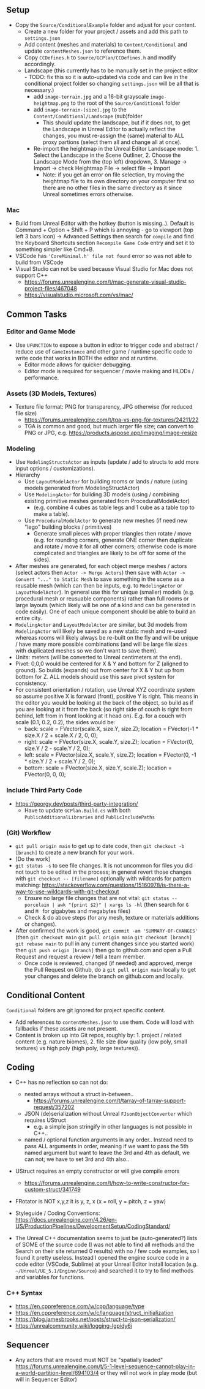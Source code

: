 ## Setup

- Copy the `Source/ConditionalExample` folder and adjust for your content.
	- Create a new folder for your project / assets and add this path to `settings.json`
	- Add content (meshes and materials) to `Content/Conditional` and update `contentMeshes.json` to reference them.
	- Copy `CCDefines.h` to `Source/GCPlan/CCDefines.h` and modify accordingly.
	- Landscape (this currently has to be manually set in the project editor - TODO: fix this so it is auto-updated via code and can live in the conditional project folder so changing `settings.json` will be all that is necessary.)
		- add `image-terrain.jpg` and a 16-bit grayscale `image-heightmap.png` to the root of the `Source/Conditional` folder
		- add `image-terrain-[size].jpg` to the `Content/Conditional/Landscape` (sub)folder
			- This should update the landscape, but if it does not, to get the Landscape in Unreal Editor to actually reflect the changes, you must re-assign the (same) material to ALL proxy partions (select them all and change all at once).
		- Re-import the heightmap in the Unreal Editor Landscape mode: 1. Select the Landscape in the Scene Outliner, 2. Choose the Landscape Mode from the (top left) dropdown, 3. Manage -> Import -> check Heightmap File -> select file -> Import
			- Note: if you get an error on file selection, try moving the heightmap file to its own directory on your computer first so there are no other files in the same directory as it since Unreal sometimes errors otherwise.

### Mac
- Build from Unreal Editor with the hotkey (button is missing..). Default is Command + Option + Shift + P which is annoying - go to viewport (top left 3 bars icon) -> Advanced Settings then search for `compile` and find the Keyboard Shortcuts section `Recompile Game Code` entry and set it to something simpler like Cmd+B.
- VSCode has `'CoreMinimal.h' file not found` error so was not able to build from VSCode
- Visual Studio can not be used because Visual Studio for Mac does not support C++
    - https://forums.unrealengine.com/t/mac-generate-visual-studio-project-files/467048
    - https://visualstudio.microsoft.com/vs/mac/

## Common Tasks

### Editor and Game Mode
- Use `UFUNCTION` to expose a button in editor to trigger code and abstract / reduce use of `GameInstance` and other game / runtime specific code to write code that works in BOTH the editor and at runtime.
	- Editor mode allows for quicker debugging.
	- Editor mode is required for sequencer / movie making and HLODs / performance.

### Assets (3D Models, Textures)
- Texture file format: PNG for transparency, JPG otherwise (for reduced file size)
	- https://forums.unrealengine.com/t/tga-vs-png-for-textures/24211/22
	- TGA is common and good, but much larger file size; can convert to PNG or JPG, e.g. https://products.aspose.app/imaging/image-resize

### Modeling
- Use `ModelingStructsActor` as inputs (update / add to structs to add more input options / customizations).
- Hierarchy
	- Use `LayoutModelActor` for building rooms or lands / nature (using models generated from ModelingStructActor)
	- Use `ModelingActor` for building 3D models (using / combining existing primitive meshes generated from ProceduralModelActor)
		- (e.g. combine 4 cubes as table legs and 1 cube as a table top to make a table).
	- Use `ProceduralModelActor` to generate new meshes (if need new "lego" building blocks / primitives)
		- Generate small pieces with proper triangles then rotate / move (e.g. for rounding corners, generate ONE corner then duplicate and rotate / move it for all other corners; otherwise code is more complicated and triangles are likely to be off for some of the sides).
- After meshes are generated, for each object merge meshes / actors (select actors then `Actor -> Merge Actors`) then save with `Actor -> Convert "..." to Static Mesh` to save something in the scene as a reusable mesh (which can then be inputs, e.g. to `ModelingActor` or `LayoutModelActor`). In general use this for unique (smaller) models (e.g. procedural mesh or reusuable components) rather than full rooms or large layouts (which likely will be one of a kind and can be generated in code easily). One of each unique component should be able to build an entire city.
- `ModelingActor` and `LayoutModelActor` are similar, but 3d models from `ModelingActor` will likely be saved as a new static mesh and re-used whereas rooms will likely always be re-built on the fly and will be unique / have many more possible combinations (and will be large file sizes with duplicated meshes so we don't want to save them).
- Units: meters (will be converted to Unreal centimeters at the end).
- Pivot: 0,0,0 would be centered for X & Y and bottom for Z (aligned to ground). So builds (expands) out from center for X & Y but up from bottom for Z. ALL models should use this save pivot system for consistency.
- For consistent orientation / rotation, use Unreal XYZ coordinate system so assume positive X is forward (front), positive Y is right. This means in the editor you would be looking at the back of the object, so build as if you are looking at it from the back (so right side of couch is right from behind, left from in front looking at it head on). E.g. for a couch with scale (0.1, 0.2, 0.2), the sides would be:
	- back: scale = FVector(scale.X, size.Y, size.Z); location = FVector(-1 * size.X / 2 + scale.X / 2, 0, 0);
	- right: scale = FVector(size.X, scale.Y, size.Z); location = FVector(0, size.Y / 2 - scale.Y / 2, 0);
	- left: scale = FVector(size.X, scale.Y, size.Z); location = FVector(0, -1 * size.Y / 2 + scale.Y / 2, 0);
	- bottom: scale = FVector(size.X, size.Y, scale.Z); location = FVector(0, 0, 0);

### Include Third Party Code
- https://georgy.dev/posts/third-party-integration/
	- Have to update `GCPlan.Build.cs` with both `PublicAdditionalLibraries` and `PublicIncludePaths`

### (Git) Workflow
- `git pull origin main` to get up to date code, then `git checkout -b [branch]` to create a new branch for your work.
- [Do the work]
- `git status -s` to see file changes. It is not uncommon for files you did not touch to be edited in the process; in general revert those changes with `git checkout -- [filename]` optionally with wildcards for pattern matching: https://stackoverflow.com/questions/15160978/is-there-a-way-to-use-wildcards-with-git-checkout
	- Ensure no large file changes that are not vital: `git status --porcelain | awk "{print $2}" | xargs ls -hl` (then search for `G ` and `M ` for gigabytes and megabytes files)
	- Check & do above steps (for any mesh, texture or materials additions or changes).
- After confirmed the work is good, `git commit -am 'SUMMARY-OF-CHANGES'` (then `git checkout main` `git pull origin main` `git checkout [branch]` `git rebase main` to pull in any current changes since you started work) then `git push origin [branch]` then go to github.com and open a Pull Request and request a review / tell a team member.
	- Once code is reviewed, changed (if needed) and approved, merge the Pull Request on Github, do a `git pull origin main` locally to get your changes and delete the branch on github.com and locally.


## Conditional Content
`Conditional` folders are git ignored for project specific content.
- Add references to `contentMeshes.json` to use them. Code will load with fallbacks if these assets are not present.
- Content is broken up into Git repos, roughly by: 1. project / related content (e.g. nature biomes), 2. file size (low quality (low poly, small textures) vs high poly (high poly, large textures)).


## Coding

- C++ has no reflection so can not do:
	- nested arrays without a struct in-between..
		- https://forums.unrealengine.com/t/tarray-of-tarray-support-request/357202
	- JSON (de)serialization without Unreal `FJsonObjectConverter` which requires UStruct
		- e.g. a simple json stringify in other languages is not possible in C++..
	- named / optional function arguments in any order.. Instead need to pass ALL arguments in order, meaning if we want to pass the 5th named argument but want to leave the 3rd and 4th as default, we can not; we have to set 3rd and 4th also..
- UStruct requires an empty constructor or will give compile errors
	- https://forums.unrealengine.com/t/how-to-write-constructor-for-custom-struct/341749
- FRotator is NOT x,y,z it is y, z, x (x = roll, y = pitch, z = yaw)


- Styleguide / Coding Conventions: https://docs.unrealengine.com/4.26/en-US/ProductionPipelines/DevelopmentSetup/CodingStandard/

- The Unreal C++ documentation seems to just be (auto-generated?) lists of SOME of the source code (I was not able to find all methods and the Search on their site returned 0 results) with no / few code examples, so I found it pretty useless. Instead I opened the engine source code in a code editor (VSCode, Sublime) at your Unreal Editor install location (e.g. `~/Unreal/UE_5.1/Engine/Source`) and searched it to try to find methods and variables for functions.

### C++ Syntax

- https://en.cppreference.com/w/cpp/language/type
- https://en.cppreference.com/w/c/language/struct_initialization
- https://blog.jamesbrooks.net/posts/struct-to-json-serialization/
- https://unrealcommunity.wiki/logging-lgpidy6i


## Sequencer

- Any actors that are moved must NOT be "spatially loaded" https://forums.unrealengine.com/t/5-1-level-sequence-cannot-play-in-a-world-partition-level/694103/4 or they will not work in play mode (but will in Sequencer Editor)
